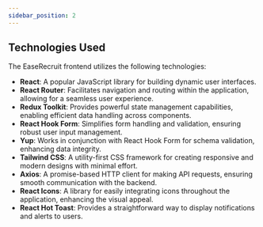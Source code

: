```yaml
---
sidebar_position: 2
---
```

## Technologies Used
The EaseRecruit frontend utilizes the following technologies:
- **React**: A popular JavaScript library for building dynamic user interfaces.
- **React Router**: Facilitates navigation and routing within the application, allowing for a seamless user experience.
- **Redux Toolkit**: Provides powerful state management capabilities, enabling efficient data handling across components.
- **React Hook Form**: Simplifies form handling and validation, ensuring robust user input management.
- **Yup**: Works in conjunction with React Hook Form for schema validation, enhancing data integrity.
- **Tailwind CSS**: A utility-first CSS framework for creating responsive and modern designs with minimal effort.
- **Axios**: A promise-based HTTP client for making API requests, ensuring smooth communication with the backend.
- **React Icons**: A library for easily integrating icons throughout the application, enhancing the visual appeal.
- **React Hot Toast**: Provides a straightforward way to display notifications and alerts to users.